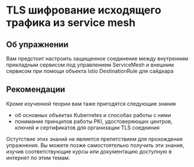 # TLS шифрование исходящего трафика из serviсe mesh

## Об упражнении

Вам предстоит настроить защищенное соединение между внутренним прикладным сервисом под управлением ServiceMesh и внешним сервисом при помощи объекта Istio DestinationRule для сайдкара

## Рекомендации

Кроме изученной теории вам таже пригодятся следующие знания
* об основных объектах Kubernetes и способах работы с ними
* понимание принципов работы PKI, удостоверяющих центров, ключей и сертификатов для организации TLS соедниния

Остутствие этих знаний не является препятствием для прохождения упражнения. Вы можете позже самостоятельно получить эти знания, изучив соответствующие курсы или документацию доступную в интернет по этим темам. 
